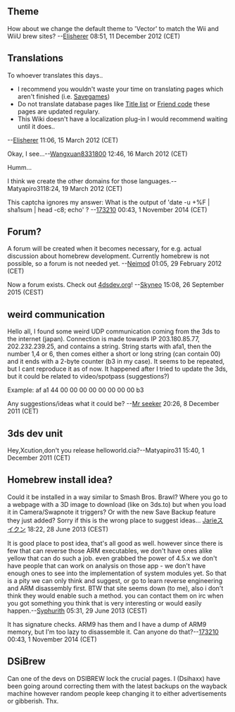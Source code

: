 ## Theme

How about we change the default theme to 'Vector' to match the Wii and
WiiU brew sites? --[Elisherer](User:Elisherer "wikilink") 08:51, 11
December 2012 (CET)

## Translations

To whoever translates this days..

- I recommend you wouldn't waste your time on translating pages which
  aren't finished (i.e. [Savegames](Savegames "wikilink"))
- Do not translate database pages like [Title
  list](Title_list "wikilink") or [Friend code](Friend_code "wikilink")
  these pages are updated regulary.
- This Wiki doesn't have a localization plug-in I would recommend
  waiting until it does..

--[Elisherer](User:Elisherer "wikilink") 11:06, 15 March 2012 (CET)


Okay, I see...--[Wangxuan8331800](User:Wangxuan8331800 "wikilink")
12:46, 16 March 2012 (CET)

Humm...

I think we create the other domains for those
languages.--Matyapiro3118:24, 19 March 2012 (CET)

This captcha ignores my answer: What is the output of 'date -u +%F \|
sha1sum \| head -c8; echo' ? --[173210](User:173210 "wikilink") 00:43, 1
November 2014 (CET)

## Forum?

A forum will be created when it becomes necessary, for e.g. actual
discussion about homebrew development. Currently homebrew is not
possible, so a forum is not needed yet.
--[Neimod](User:Neimod "wikilink") 01:05, 29 February 2012 (CET)


Now a forum exists. Check out [4dsdev.org](http://www.4dsdev.org)!
--[Skyneo](User:Skyneo "wikilink") 15:08, 26 September 2015 (CEST)

## weird communication

Hello all, I found some weird UDP communication coming from the 3ds to
the internet (japan). Connection is made towards IP 203.180.85.77,
202.232.239.25, and contains a string. String starts with afa1, then the
number 1,4 or 6, then comes either a short or long string (can contain
00) and it ends with a 2-byte counter (b3 in my case). It seems to be
repeated, but I cant reproduce it as of now. It happened after I tried
to update the 3ds, but it could be related to video/spotpass
(suggestions?)

Example: af a1 44 00 00 00 00 00 00 00 00 b3

Any suggestions/ideas what it could be? --[Mr
seeker](User:Mr_seeker "wikilink") 20:26, 8 December 2011 (CET)

## 3ds dev unit

Hey,Xcution,don't you release helloworld.cia?--Matyapiro31 15:40, 1
December 2011 (CET)

## Homebrew install idea?

Could it be installed in a way similar to Smash Bros. Brawl? Where you
go to a webpage with a 3D image to download (like on 3ds.to) but when
you load it in Camera/Swapnote it triggers? Or with the new Save Backup
feature they just added? Sorry if this is the wrong place to suggest
ideas... [Jarieスイクン](User:Jariesuicune "wikilink") 18:22, 28 June
2013 (CEST)


It is good place to post idea, that's all good as well. however since
there is few that can reverse those ARM executables, we don't have ones
alike yellow that can do such a job. even grabbed the power of 4.5.x we
don't have people that can work on analysis on those app - we don't have
enough ones to see into the implementation of system modules yet. So
that is a pity we can only think and suggest, or go to learn reverse
engineering and ARM disassembly first. BTW that site seems down (to me),
also i don't think they would enable such a method. you can contact them
on irc when you got something you think that is very interesting or
would easily happen.--[Syphurith](User:Syphurith "wikilink") 05:31, 29
June 2013 (CEST)

<!-- -->


It has signature checks. ARM9 has them and I have a dump of ARM9 memory,
but I'm too lazy to disassemble it. Can anyone do
that?--[173210](User:173210 "wikilink") 00:43, 1 November 2014 (CET)

## DSiBrew

Can one of the devs on DSIBREW lock the crucial pages. I (Dsihaxx) have
been going around correcting them with the latest backups on the wayback
machine however random people keep changing it to either advertisements
or gibberish. Thx.